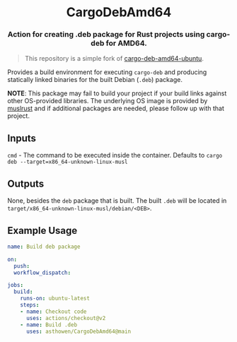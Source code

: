<!--suppress HtmlDeprecatedAttribute -->
<h1 align="center">
  CargoDebAmd64
</h1>
<h3 align="center">
    <strong>Action for creating .deb package for Rust projects using cargo-deb for AMD64.</strong>
</h3>

> This repository is a simple fork of [cargo-deb-amd64-ubuntu](https://github.com/ebbflow-io/cargo-deb-amd64-ubuntu/).

Provides a build environment for executing `cargo-deb` and producing statically linked binaries for the built Debian (`.deb`) package.

**NOTE**: This package may fail to build your project if your build links against other OS-provided libraries. The underlying OS image is provided by [muslrust](https://github.com/clux/muslrust) and if additional packages are needed, please follow up with that project.

## Inputs
`cmd` - The command to be executed inside the container. Defaults to `cargo deb --target=x86_64-unknown-linux-musl`

## Outputs
None, besides the `deb` package that is built. The built `.deb` will be located in `target/x86_64-unknown-linux-musl/debian/<DEB>`.

## Example Usage
```yaml
name: Build deb package

on:
  push:
  workflow_dispatch:

jobs:
  build:
    runs-on: ubuntu-latest
    steps:
    - name: Checkout code
      uses: actions/checkout@v2
    - name: Build .deb
      uses: asthowen/CargoDebAmd64@main
```